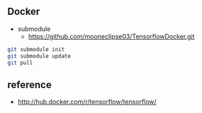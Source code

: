 ## Docker
- submodule
  - https://github.com/mooneclipse03/TensorflowDocker.git
```bash
git submodule init
git submodule update
git pull
```

## reference
  - http://hub.docker.com/r/tensorflow/tensorflow/
